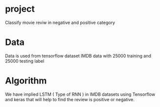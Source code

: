 # project

Classify movie reviw in negative and positive category
# Data
Data is used from tensorflow dataset IMDB data with 25000 training and 25000 testing label

# Algorithm
We have implied LSTM ( Type of RNN ) in IMDB datasets using Tensorflow and keras that will help to find the review is positive or negative.
